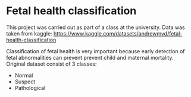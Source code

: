 # Fetal health classification
This project was carried out as part of a class at the university. 
Data was taken from kaggle:
https://www.kaggle.com/datasets/andrewmvd/fetal-health-classification

Classification of fetal health is very important because early detection of fetal abnormalities can prevent prevent child and maternal mortality.
Original dataset consist of 3 classes:
- Normal
- Suspect
- Pathological